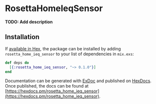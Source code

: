 # RosettaHomeIeqSensor

**TODO: Add description**

## Installation

If [available in Hex](https://hex.pm/docs/publish), the package can be installed
by adding `rosetta_home_ieq_sensor` to your list of dependencies in `mix.exs`:

```elixir
def deps do
  [{:rosetta_home_ieq_sensor, "~> 0.1.0"}]
end
```

Documentation can be generated with [ExDoc](https://github.com/elixir-lang/ex_doc)
and published on [HexDocs](https://hexdocs.pm). Once published, the docs can
be found at [https://hexdocs.pm/rosetta_home_ieq_sensor](https://hexdocs.pm/rosetta_home_ieq_sensor).

